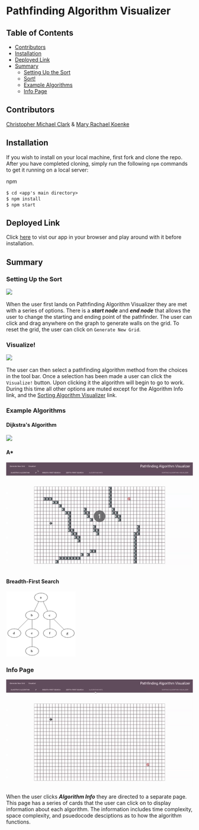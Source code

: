 # Pathfinding Algorithm Visualizer

## Table of Contents

- [Contributors](#contributors)
- [Installation](#installation)
- [Deployed Link](#deployed-link)
- [Summary](#summary)
  - [Setting Up the Sort](#setting-up-the-sort)
  - [Sort!](#sort!)
  - [Example Algorithms](#example-algorithms)
  - [Info Page](#info-page)

## Contributors

<a href="https://github.com/dyson1602" >Christopher Michael Clark</a> & <a href="https://github.com/mkoenke" >Mary Rachael Koenke</a>

## Installation

If you wish to install on your local machine, first fork and clone the repo.
After you have completed cloning, simply run the following `npm` commands to get
it running on a local server:

npm

```
$ cd <app's main directory>
$ npm install
$ npm start
```

## Deployed Link

Click <a href="https://mkoenke.github.io/pathfinding-visualizer/">here</a> to vist our app in
your browser and play around with it before installation.

## Summary

### Setting Up the Sort

<img src="./src/images/SetUp.gif" />

When the user first lands on Pathfinding Algorithm Visualizer they are met with a
series of options. There is a **_start node_** and **_end node_** that allows the user to change the starting and ending point of the pathfinder. The user can click and drag anywhere on the graph to generate walls on the grid. To reset the grid, the user can click on
`Generate New Grid`.
<br/>

### Visualize!

<img src="./src/images/InsertionSortRM.gif" />

The user can then select a pathfinding algorithm method from the choices in the tool bar.
Once a selection has been made a user can click the `Visualize!`
button. Upon clicking it the algorithm will begin to go to work. During this time
all other options are muted except for the Algorithm Info link,
and the <a href="https://github.com/dyson1602/sorting-visualizer">Sorting Algorithm Visualizer</a> link.
<br/>

### Example Algorithms

#### Dijkstra's Algorithm

<img src="./src/images/Dijkstras.gif" />

#### A\*

<img src="./src/images/A_2.gif" />

#### Breadth-First Search

<img src="./src/images/bfsgif.gif" />

### Info Page

<img src="./src/images/Info.gif" />

When the user clicks **_Algorithm Info_** they are directed to a separate page.
This page has a series of cards that the user can click on to display information
about each algorithm. The information includes time complexity, space complexity, and psuedocode desciptions as to how the algorithm functions.

